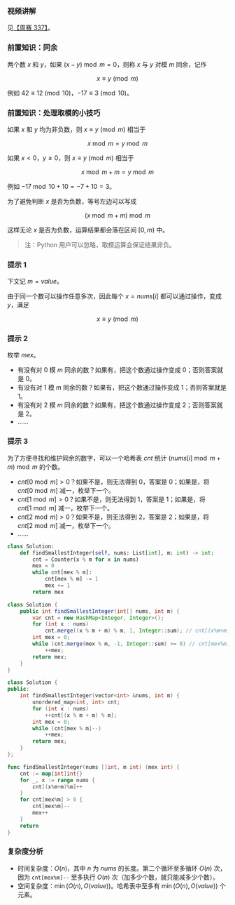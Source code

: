 ### 视频讲解

见[【周赛 337】](https://www.bilibili.com/video/BV1EL411C7YU/)。

### 前置知识：同余

两个数 $x$ 和 $y$，如果 $(x-y)\bmod m = 0$，则称 $x$ 与 $y$ 对模 $m$ 同余，记作

$$
x\equiv y \pmod m
$$

例如 $42\equiv 12 \pmod {10}$，$-17\equiv 3 \pmod {10}$。

### 前置知识：处理取模的小技巧

如果 $x$ 和 $y$ 均为非负数，则 $x\equiv y \pmod m$ 相当于

$$
x\bmod m = y\bmod m
$$

如果 $x<0$，$y\ge 0$，则 $x\equiv y \pmod m$ 相当于

$$
x\bmod m + m = y\bmod m
$$

例如 $-17\bmod 10 +10 = -7+10=3$。

为了避免判断 $x$ 是否为负数，等号左边可以写成

$$
(x\bmod m + m) \bmod m
$$

这样无论 $x$ 是否为负数，运算结果都会落在区间 $[0,m)$ 中。

> 注：Python 用户可以忽略，取模运算会保证结果非负。

### 提示 1

下文记 $m=\textit{value}$。

由于同一个数可以操作任意多次，因此每个 $x=\textit{nums}[i]$ 都可以通过操作，变成 $y$，满足

$$
x\equiv y \pmod m
$$

### 提示 2

枚举 $\textit{mex}$。

- 有没有对 $0$ 模 $m$ 同余的数？如果有，把这个数通过操作变成 $0$；否则答案就是 $0$。
- 有没有对 $1$ 模 $m$ 同余的数？如果有，把这个数通过操作变成 $1$；否则答案就是 $1$。
- 有没有对 $2$ 模 $m$ 同余的数？如果有，把这个数通过操作变成 $2$；否则答案就是 $2$。
- ……

### 提示 3

为了方便寻找和维护同余的数字，可以一个哈希表 $\textit{cnt}$ 统计 $(\textit{nums}[i]\bmod m + m) \bmod m$ 的个数。

- $\textit{cnt}[0\bmod m] > 0$？如果不是，则无法得到 $0$，答案是 $0$；如果是，将 $\textit{cnt}[0\bmod m]$ 减一，枚举下一个。
- $\textit{cnt}[1\bmod m] > 0$？如果不是，则无法得到 $1$，答案是 $1$；如果是，将 $\textit{cnt}[1\bmod m]$ 减一，枚举下一个。
- $\textit{cnt}[2\bmod m] > 0$？如果不是，则无法得到 $2$，答案是 $2$；如果是，将 $\textit{cnt}[2\bmod m]$ 减一，枚举下一个。
- ……

```py [sol1-Python3]
class Solution:
    def findSmallestInteger(self, nums: List[int], m: int) -> int:
        cnt = Counter(x % m for x in nums)
        mex = 0
        while cnt[mex % m]:
            cnt[mex % m] -= 1
            mex += 1
        return mex
```

```java [sol1-Java]
class Solution {
    public int findSmallestInteger(int[] nums, int m) {
        var cnt = new HashMap<Integer, Integer>();
        for (int x : nums)
            cnt.merge((x % m + m) % m, 1, Integer::sum); // cnt[(x%m+m)%m]++
        int mex = 0;
        while (cnt.merge(mex % m, -1, Integer::sum) >= 0) // cnt[mex%m]-1 >= 0
            ++mex;
        return mex;
    }
}
```

```cpp [sol1-C++]
class Solution {
public:
    int findSmallestInteger(vector<int> &nums, int m) {
        unordered_map<int, int> cnt;
        for (int x : nums)
            ++cnt[(x % m + m) % m];
        int mex = 0;
        while (cnt[mex % m]--)
            ++mex;
        return mex;
    }
};
```

```go [sol1-Go]
func findSmallestInteger(nums []int, m int) (mex int) {
	cnt := map[int]int{}
	for _, x := range nums {
		cnt[(x%m+m)%m]++
	}
	for cnt[mex%m] > 0 {
		cnt[mex%m]--
		mex++
	}
	return
}
```

### 复杂度分析

- 时间复杂度：$O(n)$，其中 $n$ 为 $\textit{nums}$ 的长度。第二个循环至多循环 $O(n)$ 次，因为 `cnt[mex%m]--` 至多执行 $O(n)$ 次（加多少个数，就只能减多少个数）。
- 空间复杂度：$\min(O(n),O(\textit{value}))$。哈希表中至多有 $\min(O(n),O(\textit{value}))$ 个元素。
